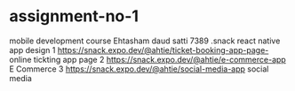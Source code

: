 # assignment-no-1
mobile development course Ehtasham daud satti 7389
.snack react native app design 
   1    https://snack.expo.dev/@ahtie/ticket-booking-app-page-          online tickting app page
   2    https://snack.expo.dev/@ahtie/e-commerce-app                     E Commerce
   3    https://snack.expo.dev/@ahtie/social-media-app                  social media
